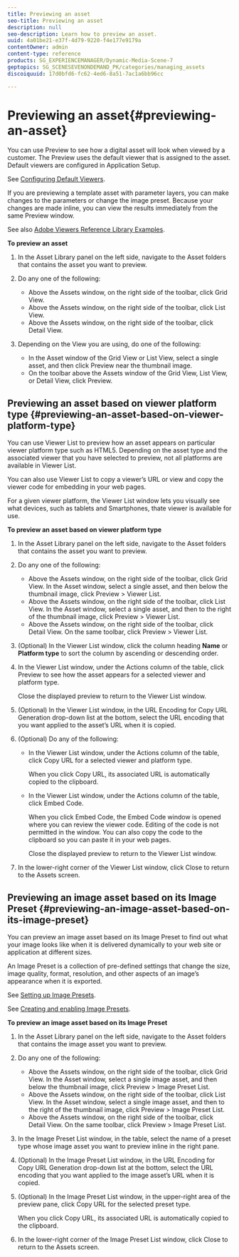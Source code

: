 ```yaml
---
title: Previewing an asset
seo-title: Previewing an asset
description: null
seo-description: Learn how to preview an asset.
uuid: 4a01be21-e37f-4d79-9220-f4e177e9179a
contentOwner: admin
content-type: reference
products: SG_EXPERIENCEMANAGER/Dynamic-Media-Scene-7
geptopics: SG_SCENESEVENONDEMAND_PK/categories/managing_assets
discoiquuid: 17d0bfd6-fc62-4ed6-8a51-7ac1a6bb96cc

---
```


# Previewing an asset{#previewing-an-asset}

You can use Preview to see how a digital asset will look when viewed by a customer. The Preview uses the default viewer that is assigned to the asset. Default viewers are configured in Application Setup.

See [Configuring Default Viewers](application-setup.md#configuring_default_viewers).

If you are previewing a template asset with parameter layers, you can make changes to the parameters or change the image preset. Because your changes are made inline, you can view the results immediately from the same Preview window.

See also [Adobe Viewers Reference Library Examples](https://landing.adobe.com/en/na/dynamic-media/ctir-2755/live-demos.html).

**To preview an asset**

1. In the Asset Library panel on the left side, navigate to the Asset folders that contains the asset you want to preview.
1. Do any one of the following:

    * Above the Assets window, on the right side of the toolbar, click Grid View.
    * Above the Assets window, on the right side of the toolbar, click List View.
    * Above the Assets window, on the right side of the toolbar, click Detail View.

1. Depending on the View you are using, do one of the following:

    * In the Asset window of the Grid View or List View, select a single asset, and then click Preview near the thumbnail image.
    * On the toolbar above the Assets window of the Grid View, List View, or Detail View, click Preview.

## Previewing an asset based on viewer platform type {#previewing-an-asset-based-on-viewer-platform-type}

You can use Viewer List to preview how an asset appears on particular viewer platform type such as HTML5. Depending on the asset type and the associated viewer that you have selected to preview, not all platforms are available in Viewer List.

You can also use Viewer List to copy a viewer’s URL or view and copy the viewer code for embedding in your web pages.

For a given viewer platform, the Viewer List window lets you visually see what devices, such as tablets and Smartphones, thate viewer is available for use.

**To preview an asset based on viewer platform type**

1. In the Asset Library panel on the left side, navigate to the Asset folders that contains the asset you want to preview.
1. Do any one of the following:

    * Above the Assets window, on the right side of the toolbar, click Grid View. In the Asset window, select a single asset, and then below the thumbnail image, click Preview &gt; Viewer List.
    * Above the Assets window, on the right side of the toolbar, click List View. In the Asset window, select a single asset, and then to the right of the thumbnail image, click Preview &gt; Viewer List.
    * Above the Assets window, on the right side of the toolbar, click Detail View. On the same toolbar, click Preview &gt; Viewer List.

1. (Optional) In the Viewer List window, click the column heading **Name** or **Platform type** to sort the column by ascending or descending order.
1. In the Viewer List window, under the Actions column of the table, click Preview to see how the asset appears for a selected viewer and platform type.

   Close the displayed preview to return to the Viewer List window.

1. (Optional) In the Viewer List window, in the URL Encoding for Copy URL Generation drop-down list at the bottom, select the URL encoding that you want applied to the asset’s URL when it is copied.
1. (Optional) Do any of the following:

    * In the Viewer List window, under the Actions column of the table, click Copy URL for a selected viewer and platform type.

      When you click Copy URL, its associated URL is automatically copied to the clipboard.
    
    * In the Viewer List window, under the Actions column of the table, click Embed Code.

      When you click Embed Code, the Embed Code window is opened where you can review the viewer code. Editing of the code is not permitted in the window. You can also copy the code to the clipboard so you can paste it in your web pages.

      Close the displayed preview to return to the Viewer List window.

1. In the lower-right corner of the Viewer List window, click Close to return to the Assets screen.

## Previewing an image asset based on its Image Preset {#previewing-an-image-asset-based-on-its-image-preset}

You can preview an image asset based on its Image Preset to find out what your image looks like when it is delivered dynamically to your web site or application at different sizes.

An Image Preset is a collection of pre-defined settings that change the size, image quality, format, resolution, and other aspects of an image’s appearance when it is exported.

See [Setting up Image Presets](setting-image-presets.md#setting_up_image_presets).

See [Creating and enabling Image Presets](creating-enabling-image-presets.md#creating_and_enabling_image_presets).

**To preview an image asset based on its Image Preset**

1. In the Asset Library panel on the left side, navigate to the Asset folders that contains the image asset you want to preview.
1. Do any one of the following:

    * Above the Assets window, on the right side of the toolbar, click Grid View. In the Asset window, select a single image asset, and then below the thumbnail image, click Preview &gt; Image Preset List.
    * Above the Assets window, on the right side of the toolbar, click List View. In the Asset window, select a single image asset, and then to the right of the thumbnail image, click Preview &gt; Image Preset List.
    * Above the Assets window, on the right side of the toolbar, click Detail View. On the same toolbar, click Preview &gt; Image Preset List.

1. In the Image Preset List window, in the table, select the name of a preset type whose image asset you want to preview inline in the right pane.
1. (Optional) In the Image Preset List window, in the URL Encoding for Copy URL Generation drop-down list at the bottom, select the URL encoding that you want applied to the image asset’s URL when it is copied.
1. (Optional) In the Image Preset List window, in the upper-right area of the preview pane, click Copy URL for the selected preset type.

   When you click Copy URL, its associated URL is automatically copied to the clipboard.

1. In the lower-right corner of the Image Preset List window, click Close to return to the Assets screen.

